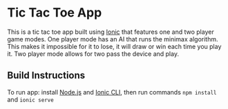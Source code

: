 # Tic Tac Toe App

This is a tic tac toe app built using [Ionic](https://ionicframework.com) that features one and two player game modes. One player mode has an AI that runs the minimax
algorithm. This makes it impossible for it to lose, it will draw or win each time you play it. Two player mode allows for two
pass the device and play.

## Build Instructions

To run app: install [Node.js](https://nodejs.org/en/) and [Ionic CLI](https://ionicframework.com/docs/cli/), then run commands `npm install` and `ionic serve`
